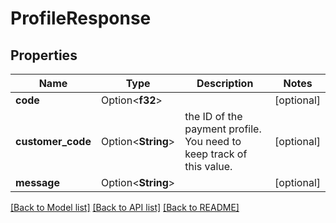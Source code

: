 # ProfileResponse

## Properties

Name | Type | Description | Notes
------------ | ------------- | ------------- | -------------
**code** | Option<**f32**> |  | [optional]
**customer_code** | Option<**String**> | the ID of the payment profile. You need to keep track of this value. | [optional]
**message** | Option<**String**> |  | [optional]

[[Back to Model list]](../README.md#documentation-for-models) [[Back to API list]](../README.md#documentation-for-api-endpoints) [[Back to README]](../README.md)


